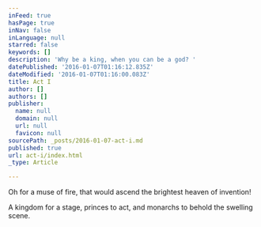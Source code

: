 ```yaml
---
inFeed: true
hasPage: true
inNav: false
inLanguage: null
starred: false
keywords: []
description: 'Why be a king, when you can be a god? '
datePublished: '2016-01-07T01:16:12.835Z'
dateModified: '2016-01-07T01:16:00.083Z'
title: Act I
author: []
authors: []
publisher:
  name: null
  domain: null
  url: null
  favicon: null
sourcePath: _posts/2016-01-07-act-i.md
published: true
url: act-i/index.html
_type: Article

---
```

Oh for a muse of fire, that would ascend the brightest heaven of invention!

A kingdom for a stage, princes to act, and monarchs to behold the swelling scene.